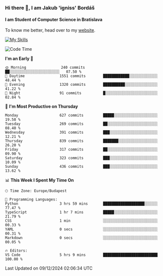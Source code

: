 ### Hi there 👋, I am Jakub 'igniss' Bordáš

#### I am Student of Computer Science in Bratislava
To know me better, head over to my [website](https://bordas.sk).

[![My Skills](https://skillicons.dev/icons?i=js,html,css,figma,svelte,java,kotlin,python,postgresql,typescript,nest,nodejs)](https://bordas.sk)


<!--START_SECTION:waka-->
![Code Time](http://img.shields.io/badge/Code%20Time-1%2C612%20hrs%205%20mins-blue)

**I'm an Early 🐤** 

```text
🌞 Morning                240 commits         ██░░░░░░░░░░░░░░░░░░░░░░░   07.50 % 
🌆 Daytime                1551 commits        ████████████░░░░░░░░░░░░░   48.44 % 
🌃 Evening                1320 commits        ██████████░░░░░░░░░░░░░░░   41.22 % 
🌙 Night                  91 commits          █░░░░░░░░░░░░░░░░░░░░░░░░   02.84 % 
```
📅 **I'm Most Productive on Thursday** 

```text
Monday                   627 commits         █████░░░░░░░░░░░░░░░░░░░░   19.58 % 
Tuesday                  269 commits         ██░░░░░░░░░░░░░░░░░░░░░░░   08.40 % 
Wednesday                391 commits         ███░░░░░░░░░░░░░░░░░░░░░░   12.21 % 
Thursday                 839 commits         ███████░░░░░░░░░░░░░░░░░░   26.20 % 
Friday                   317 commits         ██░░░░░░░░░░░░░░░░░░░░░░░   09.90 % 
Saturday                 323 commits         ███░░░░░░░░░░░░░░░░░░░░░░   10.09 % 
Sunday                   436 commits         ███░░░░░░░░░░░░░░░░░░░░░░   13.62 % 
```


📊 **This Week I Spent My Time On** 

```text
🕑︎ Time Zone: Europe/Budapest

💬 Programming Languages: 
Python                   3 hrs 59 mins       ███████████████████░░░░░░   77.47 % 
TypeScript               1 hr 7 mins         █████░░░░░░░░░░░░░░░░░░░░   21.79 % 
CSS                      1 min               ░░░░░░░░░░░░░░░░░░░░░░░░░   00.33 % 
YAML                     0 secs              ░░░░░░░░░░░░░░░░░░░░░░░░░   00.31 % 
Markdown                 0 secs              ░░░░░░░░░░░░░░░░░░░░░░░░░   00.05 % 

🔥 Editors: 
VS Code                  5 hrs 9 mins        █████████████████████████   100.00 % 
```


 Last Updated on 09/12/2024 02:06:34 UTC
<!--END_SECTION:waka-->

